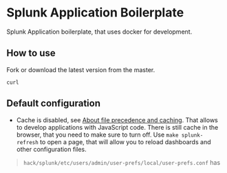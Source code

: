 # Splunk Application Boilerplate

Splunk Application boilerplate, that uses docker for development.

## How to use

Fork or download the latest version from the master.

```
curl
```

## Default configuration

- Cache is disabled, see [About file precedence and caching](http://dev.splunk.com/view/webframework-developapps/SP-CAAAE6T).
That allows to develop applications with JavaScript code. There is still cache in the
browser, that you need to make sure to turn off. Use `make splunk-refresh` to
open a page, that will allow you to reload dashboards and other configuration files.

> `hack/splunk/etc/users/admin/user-prefs/local/user-prefs.conf` has 